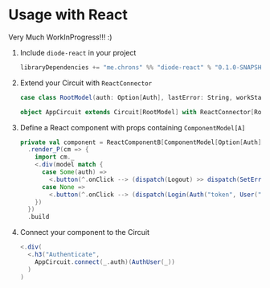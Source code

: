 # Usage with React

Very Much WorkInProgress!!! :)

1. Include `diode-react` in your project

    ```scala
    libraryDependencies += "me.chrons" %% "diode-react" % "0.1.0-SNAPSHOT"
    ```

2. Extend your Circuit with `ReactConnector`

    ```scala
    case class RootModel(auth: Option[Auth], lastError: String, workStatus: Pot[WorkStatus])
    
    object AppCircuit extends Circuit[RootModel] with ReactConnector[RootModel] {
    ```

3. Define a React component with props containing `ComponentModel[A]`

    ```scala
    private val component = ReactComponentB[ComponentModel[Option[Auth]]]("AuthUser")
      .render_P(cm => {
        import cm._
        <.div(model match {
          case Some(auth) =>
            <.button(^.onClick --> (dispatch(Logout) >> dispatch(SetError("Logged out"))), auth.user.name)
          case None =>
            <.button(^.onClick --> (dispatch(Login(Auth("token", User("id", "User Name")))) >> dispatch(SetError("Logged in"))), "Login")
        })
      })
      .build
    ```

4. Connect your component to the Circuit

    ```scala
    <.div(
      <.h3("Authenticate",
        AppCircuit.connect(_.auth)(AuthUser(_))
      )
    )
    ```
